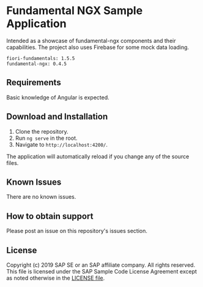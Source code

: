 # Fundamental NGX Sample Application

Intended as a showcase of fundamental-ngx components and their capabilities. The project also uses Firebase for some mock data loading.

```
fiori-fundamentals: 1.5.5
fundamental-ngx: 0.4.5
```

## Requirements

Basic knowledge of Angular is expected.

## Download and Installation

1. Clone the repository.
2. Run `ng serve` in the root.
3. Navigate to `http://localhost:4200/`.

The application will automatically reload if you change any of the source files.

## Known Issues

There are no known issues.

## How to obtain support

Please post an issue on this repository's issues section.

## License

Copyright (c) 2019 SAP SE or an SAP affiliate company. All rights reserved. 
This file is licensed under the SAP Sample Code License Agreement except as noted otherwise in the [LICENSE file](LICENSE).
